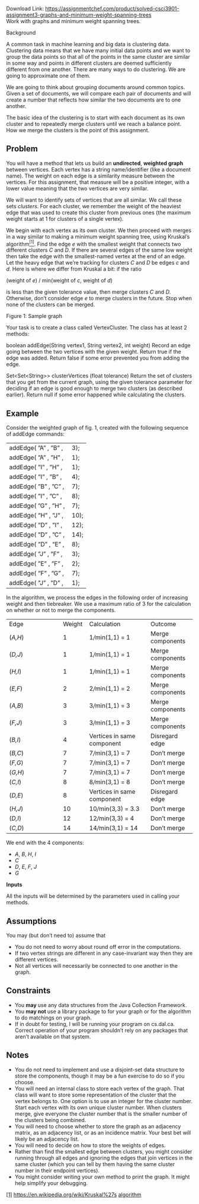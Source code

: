 Download Link: https://assignmentchef.com/product/solved-csci3901-assignment3-graphs-and-minimum-weight-spanning-trees
<br>
Work with graphs and minimum weight spanning trees.

Background

A common task in machine learning and big data is clustering data. Clustering data means that we have many initial data points and we want to group the data points so that all of the points in the same cluster are similar in some way and points in different clusters are deemed sufficiently different from one another. There are many ways to do clustering. We are going to approximate one of them.

We are going to think about grouping documents around common topics. Given a set of documents, we will compare each pair of documents and will create a number that reflects how similar the two documents are to one another.

The basic idea of the clustering is to start with each document as its own cluster and to repeatedly merge clusters until we reach a balance point. How we merge the clusters is the point of this assignment.

<h2>Problem</h2>

You will have a method that lets us build an <strong>undirected</strong>, <strong>weighted graph </strong>between vertices. Each vertex has a string name/identifier (like a document name). The weight on each edge is a similarity measure between the vertices. For this assignment, that measure will be a positive integer, with a lower value meaning that the two vertices are very similar.

We will want to identify sets of vertices that are all similar. We call these sets <em>clusters</em>. For each cluster, we remember the weight of the heaviest edge that was used to create this cluster from previous ones (the maximum weight starts at 1 for clusters of a single vertex).

We begin with each vertex as its own cluster. We then proceed with merges in a way similar to making a minimum weight spanning tree, using Kruskal’s algorithm<a href="#_ftn1" name="_ftnref1"><sup>[1]</sup></a>. Find the edge <em>e </em>with the smallest weight that connects two different clusters <em>C </em>and <em>D</em>. If there are several edges of the same low weight then take the edge with the smallest-named vertex at the end of an edge. Let the heavy edge that we’re tracking for clusters <em>C </em>and <em>D </em>be edges <em>c </em>and <em>d</em>. Here is where we differ from Kruskal a bit: if the ratio

(weight of <em>e</em>) / min(weight of <em>c</em>, weight of <em>d</em>)

is less than the given tolerance value, then merge clusters <em>C </em>and <em>D</em>. Otherwise, don’t consider edge <em>e </em>to merge clusters in the future. Stop when none of the clusters can be merged.

Figure 1: Sample graph

Your task is to create a class called VertexCluster. The class has at least 2 methods:

boolean addEdge(String vertex1, String vertex2, int weight) Record an edge going between the two vertices with the given weight. Return true if the edge was added. Return false if some error prevented you from adding the edge.

Set&lt;Set&lt;String&gt;&gt; clusterVertices (float tolerance) Return the set of clusters that you get from the current graph, using the given tolerance parameter for deciding if an edge is good enough to merge two clusters (as described earlier). Return null if some error happened while calculating the clusters.

<h2>Example</h2>

Consider the weighted graph of fig. 1, created with the following sequence of addEdge commands:

<table width="181">

 <tbody>

  <tr>

   <td width="153">addEdge( ”A” , ”B” ,</td>

   <td width="28">3);</td>

  </tr>

  <tr>

   <td width="153">addEdge( ”A” , ”H” ,</td>

   <td width="28">1);</td>

  </tr>

  <tr>

   <td width="153">addEdge( ”I” , ”H” ,</td>

   <td width="28">1);</td>

  </tr>

  <tr>

   <td width="153">addEdge( ”I” , ”B” ,</td>

   <td width="28">4);</td>

  </tr>

  <tr>

   <td width="153">addEdge( ”B” , ”C” ,</td>

   <td width="28">7);</td>

  </tr>

  <tr>

   <td width="153">addEdge( ”I” , ”C” ,</td>

   <td width="28">8);</td>

  </tr>

  <tr>

   <td width="153">addEdge( ”G” , ”H” ,</td>

   <td width="28">7);</td>

  </tr>

  <tr>

   <td width="153">addEdge( ”H” , ”J” ,</td>

   <td width="28">10);</td>

  </tr>

  <tr>

   <td width="153">addEdge( ”D” , ”I” ,</td>

   <td width="28">12);</td>

  </tr>

  <tr>

   <td width="153">addEdge( ”D” , ”C” ,</td>

   <td width="28">14);</td>

  </tr>

  <tr>

   <td width="153">addEdge( ”D” , ”E” ,</td>

   <td width="28">8);</td>

  </tr>

  <tr>

   <td width="153">addEdge( ”J” , ”F” ,</td>

   <td width="28">3);</td>

  </tr>

  <tr>

   <td width="153">addEdge( ”E” , ”F” ,</td>

   <td width="28">2);</td>

  </tr>

  <tr>

   <td width="153">addEdge( ”F” , ”G” ,</td>

   <td width="28">7);</td>

  </tr>

  <tr>

   <td width="153">addEdge( ”J” , ”D” ,</td>

   <td width="28">1);</td>

  </tr>

 </tbody>

</table>

In the algorithm, we process the edges in the following order of increasing weight and then tiebreaker. We use a maximum ratio of 3 for the calculation on whether or not to merge the components.

<table width="589">

 <tbody>

  <tr>

   <td width="212">Edge</td>

   <td width="57">Weight</td>

   <td width="204">Calculation</td>

   <td width="117">Outcome</td>

  </tr>

  <tr>

   <td width="212">(<em>A,H</em>)</td>

   <td width="57">1</td>

   <td width="204">1<em>/</em>min(1<em>,</em>1) = 1</td>

   <td width="117">Merge components</td>

  </tr>

  <tr>

   <td width="212">(<em>D,J</em>)</td>

   <td width="57">1</td>

   <td width="204">1<em>/</em>min(1<em>,</em>1) = 1</td>

   <td width="117">Merge components</td>

  </tr>

  <tr>

   <td width="212">(<em>H,I</em>)</td>

   <td width="57">1</td>

   <td width="204">1<em>/</em>min(1<em>,</em>1) = 1</td>

   <td width="117">Merge components</td>

  </tr>

  <tr>

   <td width="212">(<em>E,F</em>)</td>

   <td width="57">2</td>

   <td width="204">2<em>/</em>min(1<em>,</em>1) = 2</td>

   <td width="117">Merge components</td>

  </tr>

  <tr>

   <td width="212">(<em>A,B</em>)</td>

   <td width="57">3</td>

   <td width="204">3<em>/</em>min(1<em>,</em>1) = 3</td>

   <td width="117">Merge components</td>

  </tr>

  <tr>

   <td width="212">(<em>F,J</em>)</td>

   <td width="57">3</td>

   <td width="204">3<em>/</em>min(1<em>,</em>1) = 3</td>

   <td width="117">Merge components</td>

  </tr>

  <tr>

   <td width="212">(<em>B,I</em>)</td>

   <td width="57">4</td>

   <td width="204">Vertices in same component</td>

   <td width="117">Disregard edge</td>

  </tr>

  <tr>

   <td width="212">(<em>B,C</em>)</td>

   <td width="57">7</td>

   <td width="204">7<em>/</em>min(3<em>,</em>1) = 7</td>

   <td width="117">Don’t merge</td>

  </tr>

  <tr>

   <td width="212">(<em>F,G</em>)</td>

   <td width="57">7</td>

   <td width="204">7<em>/</em>min(3<em>,</em>1) = 7</td>

   <td width="117">Don’t merge</td>

  </tr>

  <tr>

   <td width="212">(<em>G,H</em>)</td>

   <td width="57">7</td>

   <td width="204">7<em>/</em>min(3<em>,</em>1) = 7</td>

   <td width="117">Don’t merge</td>

  </tr>

  <tr>

   <td width="212">(<em>C,I</em>)</td>

   <td width="57">8</td>

   <td width="204">8<em>/</em>min(3<em>,</em>1) = 8</td>

   <td width="117">Don’t merge</td>

  </tr>

  <tr>

   <td width="212">(<em>D,E</em>)</td>

   <td width="57">8</td>

   <td width="204">Vertices in same component</td>

   <td width="117">Disregard edge</td>

  </tr>

  <tr>

   <td width="212">(<em>H,J</em>)</td>

   <td width="57">10</td>

   <td width="204">10<em>/</em>min(3<em>,</em>3) = 3<em>.</em>3</td>

   <td width="117">Don’t merge</td>

  </tr>

  <tr>

   <td width="212">(<em>D,I</em>)</td>

   <td width="57">12</td>

   <td width="204">12<em>/</em>min(3<em>,</em>3) = 4</td>

   <td width="117">Don’t merge</td>

  </tr>

  <tr>

   <td width="212">(<em>C,D</em>)</td>

   <td width="57">14</td>

   <td width="204">14<em>/</em>min(3<em>,</em>1) = 14</td>

   <td width="117">Don’t merge</td>

  </tr>

 </tbody>

</table>

We end with the 4 components:

<ul>

 <li><em>A</em>, <em>B</em>, <em>H</em>, <em>I</em></li>

 <li><em>C</em></li>

 <li><em>D</em>, <em>E</em>, <em>F</em>, <em>J</em></li>

 <li><em>G</em></li>

</ul>

<strong>Inputs</strong>

All the inputs will be determined by the parameters used in calling your methods.

<h2>Assumptions</h2>

You may (but don’t need to) assume that

<ul>

 <li>You do not need to worry about round off error in the computations.</li>

 <li>If two vertex strings are different in any case-invariant way then they are different vertices.</li>

 <li>Not all vertices will necessarily be connected to one another in the graph.</li>

</ul>

<h2>Constraints</h2>

<ul>

 <li>You <strong>may </strong>use any data structures from the Java Collection Framework.</li>

 <li>You <strong>may not </strong>use a library package to for your graph or for the algorithm to do matchings on your graph.</li>

 <li>If in doubt for testing, I will be running your program on cs.dal.ca. Correct operation of your program shouldn’t rely on any packages that aren’t available on that system.</li>

</ul>

<h2>Notes</h2>

<ul>

 <li>You do not need to implement and use a disjoint-set data structure to store the components, though it may be a fun exercise to do so if you choose.</li>

 <li>You will need an internal class to store each vertex of the graph. That class will want to store some representation of the cluster that the vertex belongs to. One option is to use an integer for the cluster number. Start each vertex with its own unique cluster number. When clusters merge, give everyone the cluster number that is the smaller number of the clusters being combined.</li>

 <li>You will need to choose whether to store the graph as an adjacency matrix, as an adjacency list, or as an incidence matrix. Your best bet will likely be an adjacency list.</li>

 <li>You will need to decide on how to store the weights of edges.</li>

 <li>Rather than find the smallest edge between clusters, you might consider running through all edges and ignoring the edges that join vertices in the same cluster (which you can tell by them having the same cluster number in their endpoint vertices).</li>

 <li>You might consider writing your own method to print the graph. It might help simplify your debugging.</li>

</ul>

<a href="#_ftnref1" name="_ftn1">[1]</a> <a href="https://en.wikipedia.org/wiki/Kruskal%27s_algorithm">https://en.wikipedia.org/wiki/Kruskal%27s</a> <a href="https://en.wikipedia.org/wiki/Kruskal%27s_algorithm">algorithm</a>